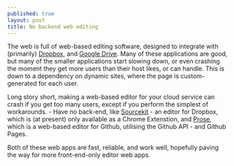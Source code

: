```yaml
---
published: true
layout: post
title: No backend web editing
---
```


The web is full of web-based editing software, designed to integrate with (primarily) [Dropbox](https://db.tt/8IVjLi1 "Dropbox (Extra storage free, with this link!)"), and [Google Drive](http://drive.google.com "Google Drive"). Many of these applications are good, but many of the smaller applications start slowing down, or even crashing the moment they get more users than their host likes, or can handle. This is down to a dependency on dynamic sites, where the page is custom-generated for each user.

Long story short, making a web-based editor for your cloud service can crash if you get too many users, except if you perform the simplest of workarounds. - Have no back-end, like [Sourcekit](https://github.com/kenotron/sourcekit) - an editor for Dropbox, which is (at present) only available as a Chrome Extenstion, and [Prose](http://prose.io), which is a web-based editor for Github, utilising the Github API - and Github Pages.

Both of these web apps are fast, reliable, and work well, hopefully paving the way for more front-end-only editor web apps.
